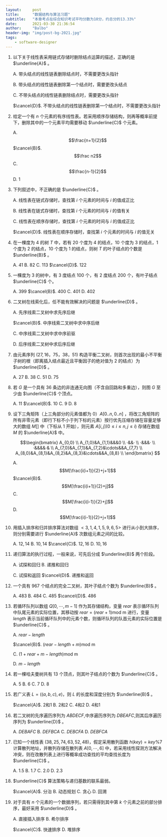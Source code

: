 ```yaml
---
layout:     post
title:      "数据结构与算法习题"
subtitle:   "本章考点在综合知识考试平均分数为10分，约总分的13.33%"
date:       2021-03-30 21:36:54
author:     "Balbo"
header-img: "img/post-bg-2021.jpg"
tags:
    - software-designer
---
```


1. 以下关于线性表采用链式存储时删除结点运算的描述，正确的是 $\underline{A}$ 。

   A. 带头结点的线性链表删除结点时，不需要更改头指针

   B. 带头结点的线性链表删除第一个结点时，需要更改头结点

   C. 不带头结点的线性链表删除结点时，需要更改头指针

   $\cancel{D}$. 不带头结点的线性链表删除第一个结点时，不需要更改头指针

2. 给定一个有 $n$ 个元素的有序线性表。若采用顺序存储结构，则再等概率前提下，删除其中的一个元素平均需要移动 $\underline{C}$ 个元素。

   A. $$\frac{n+1}{2}$$	$\cancel{B}$. $$\frac n2$$	C. </font>$$\frac{n-1}{2}$$	D. $1$

3. 下列叙述中，不正确的是 $\underline{C}$ 。

   A. 线性表在链式存储时，查找第 $i$ 个元素的时间与 $i$ 的值成正比

   B. 线性表在链式存储时，查找第 $i$ 个元素的时间与 $i$ 的值有关

   C. 线性表在顺序存储时，查找第 $i$ 个元素的时间与 $i$ 的值成正比

   $\cancel{D}$. 线性表在顺序存储时，查找第 $i$ 个元素的时间与 $i$ 的值无关

4. 在一棵度为 $4$ 的树 $T$ 中，若有 $20$ 个度为 $4$ 的结点，$10$ 个度为 $3$ 的结点，$1$ 个度为 $2$ 的结点，$10$ 个度为 $1$ 的结点，则树 $T$ 的叶子结点的个数是 $\underline{B}$ 。

   A. $41$	B. $82$	C. $113$	$\cancel{D}$. $122$

5. 一棵度为 $3$ 的树中，有 $3$ 度结点 $100$ 个，有 $2$ 度结点 $200$ 个，有叶子结点 $\underline{C}$ 个。

   A. $399$	 $\cancel{B}$. $400$	C. $401$	D. $402$

6. 二叉树在线索化后，任不能有效解决的问题是 $\underline{D}$ 。

   A. 先序线索二叉树中求先序后继

   $\cancel{B}$. 中序线索二叉树中求中序后继

   C. 中序线索二叉树中求中序前驱

   D. 后序线索二叉树中求后序后继

7. 由元素序列 $(27,16，75，38，51)$ 构造平衡二叉树，则首次出现的最小不平衡子树的根（即离插入结点最近且平衡因子的绝对值为 $2$ 的结点）为 $\underline{D}$ 。

   A. $27$	B. $38$	C. $51$	D. $75$

8. 若 $G$ 是一个具有 $36$ 条边的非连通无向图（不含自回路和多重边），则图 $G$ 至少由 $\underline{C}$ 个顶点。

   A. 11	$\cancel{B}$. 10	C. 9	D. 8

9. 设下三角矩阵（上三角部分的元素值都为 0）$A[0..n, 0..n]$ ，将改三角矩阵的所有非零元素（即行下标不小于列下标的元素）按行优先压缩存储在容量足够大的数组 $M[]$ 中（下标从 1 开始），则元素 $A[i,j](0\leq i\leq n,j\leq i)$ 存储在数组 $M$ 的 $\underline{A}$ 中。

   $$\begin{bmatrix} A_{0,0} \\ A_{1,0}&A_{1,1}&&&0 \\ ·&&· \\ ·&&&· \\ ·&&&&·& \\ A_{7,0}&A_{7,1}&A_{7,2}&\cdots&&A_{7,7} \\ A_{8,0}&A_{8,1}&A_{8,2}&A_{8,3}&\cdots&&A_{8,8} \\ \end{bmatrix} $$

   A. $$M[\frac{i(i+1)}{2}+j+1]$$	$\cancel{B}$. $$M[\frac{i(i+1)}{2}+j]$$	C. $$M[\frac{i(i-1)}{2}+j]$$	D. $$M[\frac{i(i-1)}{2}+j+1]$$

10. 用插入排序和归并排序算法对数组 $<3,1,4,1,5,9,6,5>$ 进行从小到大排序，则分别需要进行 $\underline{A}$ 次数组元素之间的比较。

    A. $12,14$	B. $10,14$	$\cancel{C}$. $12,16$	D. $10,16$

11. 递归算法的执行过程，一般来说，可先后分成 $\underline{B}$ 两个阶段。

    A. 试探和回归	B. 递推和回归

    C. 试探和返回	$\cancel{D}$. 递推和返回

12. 一个具有 $967$ 个结点的完全二叉树，其叶子结点个数为 $\underline{B}$ 。

    A. 483	B. 484	C. 485	$\cancel{D}$. 486

13. 若循环队列以数组 $Q[0,\cdots,m-1]$ 作为其存储结构，变量 $rear$ 表示循环队列中队尾元素的实际位置，其移动按 $rear=(rear+1)$mod m 进行，变量 $length$ 表示当前循环队列中的元素个数，则循环队列的队首元素的实际位置是 $\underline{C}$ 。

    A. $rear-length$

    $\cancel{B}$. $(rear-length+m)$mod m

    C. $(1+rear+m-length)$mod m

    D. $m-length$

14. 若一棵哈夫曼树共有 $13$ 个顶点，则其叶子结点的个数为 $\underline{C}$ 。

    A. 5	B. 6	C. 7	D. 8

15. 若广义表 $L=((a,b,c),e)$，则 $L$ 的长度和深度分别为 $\underline{B}$ 。

    $\cancel{A}$. 2和1	B. 2和2	C. 4和2	D. 4和1

16. 若二叉树的先序遍历序列为 $ABDECF$,中序遍历序列为 $DBEAFC$,则其后序遍历序列为 $\underline{D}$ 。

    A. $DEBAFC$	B. $DEFBCA$	C. $DEBCFA$	D. $DEBFCA$

17. 已知一个线性表 $(38,25,74,63,52,48)$，假定采用散列函数 $h(key)=key$%$7$ 计算散列地址，并散列存储在散列表 $A[0,\cdots,6]$ 中，若采用线性探测方法解决冲突，则在改散列表上进行等概率成功查找的平均查找长度为 $\underline{C}$ 。

    A. $1.5$	B. $1.7$	C. $2.0$	D. $2.3$

18. $\underline{C}$ 算法策略与递归基数的联系最弱。

    $\cancel{A}$. 分治	B. 动态规划	C. 贪心	D. 回溯

19. 对于具有 $n$ 个元素的一个数据序列，若只需得到其中第 $k$ 个元素之前的部分排序，最好采用 $\underline{D}$ 。

    A. 直接插入排序	B. 希尔排序

    $\cancel{C}$. 快速排序	D. 堆排序
